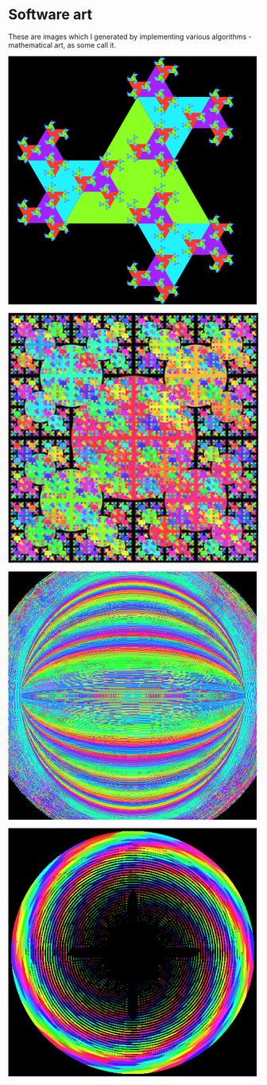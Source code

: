 
# Software art

These are images which I generated by implementing various algorithms - mathematical art, as some call it.

![](processing-1.png)

![](processing-2.png)

![](processing-3.png)

![](processing-4.png)

